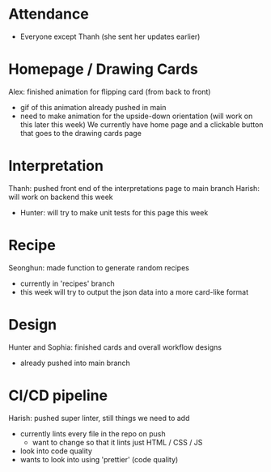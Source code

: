 # Attendance
- Everyone except Thanh (she sent her updates earlier)

# Homepage / Drawing Cards
Alex: finished animation for flipping card (from back to front)
- gif of this animation already pushed in main
- need to make animation for the upside-down orientation (will work on this later this week)
We currently have home page and a clickable button that goes to the drawing cards page

# Interpretation
Thanh: pushed front end of the interpretations page to main branch
Harish: will work on backend this week
- Hunter: will try to make unit tests for this page this week

# Recipe
Seonghun: made function to generate random recipes
- currently in 'recipes' branch
- this week will try to output the json data into a more card-like format

# Design
Hunter and Sophia: finished cards and overall workflow designs
- already pushed into main branch

# CI/CD pipeline
Harish: pushed super linter, still things we need to add
- currently lints every file in the repo on push
  - want to change so that it lints just HTML / CSS / JS
- look into code quality
- wants to look into using 'prettier' (code quality)
